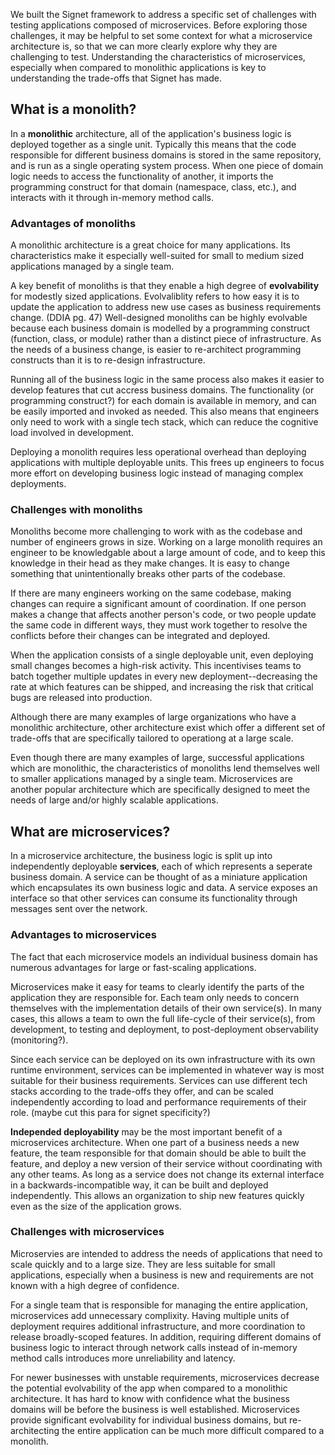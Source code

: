 We built the Signet framework to address a specific set of challenges with testing applications composed of microservices. Before exploring those challenges, it may be helpful to set some context for what a microservice architecture is, so that we can more clearly explore why they are challenging to test. Understanding the characteristics of microservices, especially when compared to monolithic applications is key to understanding the trade-offs that Signet has made.

## What is a monolith?

In a **monolithic** architecture, all of the application's business logic is deployed together as a single unit. Typically this means that the code responsible for different business domains is stored in the same repository, and is run as a single operating system process. When one piece of domain logic needs to access the functionality of another, it imports the programming construct for that domain (namespace, class, etc.), and interacts with it through in-memory method calls.


### Advantages of monoliths

A monolithic architecture is a great choice for many applications. Its characteristics make it especially well-suited for small to medium sized applications managed by a single team.

A key benefit of monoliths is that they enable a high degree of **evolvability** for modestly sized applications. Evolvaliblity refers to how easy it is to update the application to address new use cases as business requirements change. (DDIA pg. 47) Well-designed monoliths can be highly evolvable because each business domain is modelled by a programming construct (function, class, or module) rather than a distinct piece of infrastructure. As the needs of a business change, is easier to re-architect programming constructs than it is to re-design infrastructure.

Running all of the business logic in the same process also makes it easier to develop features that cut accress business domains. The functionality (or programming construct?) for each domain is available in memory, and can be easily imported and invoked as needed. This also means that engineers only need to work with a single tech stack, which can reduce the cognitive load involved in development.

Deploying a monolith requires less operational overhead than deploying applications with multiple deployable units. This frees up engineers to focus more effort on developing business logic instead of managing complex deployments.


### Challenges with monoliths

Monoliths become more challenging to work with as the codebase and number of engineers grows in size. Working on a large monolith requires an engineer to be knowledgable about a large amount of code, and to keep this knowledge in their head as they make changes. It is easy to change something that unintentionally breaks other parts of the codebase.

If there are many engineers working on the same codebase, making changes can require a significant amount of coordination. If one person makes a change that affects another person's code, or two people update the same code in different ways, they must work together to resolve the conflicts before their changes can be integrated and deployed.

When the application consists of a single deployable unit, even deploying small changes becomes a high-risk activity. This incentivises teams to batch together multiple updates in every new deployment--decreasing the rate at which features can be shipped, and increasing the risk that critical bugs are released into production. 

Although there are many examples of large organizations who have a monolithic architecture, other architecture exist which offer a different set of trade-offs that are specifically tailored to operationg at a large scale.

Even though there are many examples of large, successful applications which are monolithic, the characteristics of monoliths lend themselves well to smaller applications managed by a single team. Microservices are another popular architecture which are specifically designed to meet the needs of large and/or highly scalable applications.


## What are microservices?

In a microservice architecture, the business logic is split up into independently deployable **services**, each of which represents a seperate business domain. A service can be thought of as a miniature application which encapsulates its own business logic and data. A service exposes an interface so that other services can consume its functionality through messages sent over the network.


### Advantages to microservices

The fact that each microservice models an individual business domain has numerous advantages for large or fast-scaling applications.

Microservices make it easy for teams to clearly identify the parts of the application they are responsible for. Each team only needs to concern themselves with the implementation details of their own service(s). In many cases, this allows a team to own the full life-cycle of their service(s), from development, to testing and deployment, to post-deployment observability (monitoring?).

Since each service can be deployed on its own infrastructure with its own runtime environment, services can be implemented in whatever way is most suitable for their business requirements. 
Services can use different tech stacks according to the trade-offs they offer, and can be scaled independently according to load and performance requirements of their role. (maybe cut this para for signet specificity?)

**Independed deployability** may be the most important benefit of a microservices architecture. When one part of a business needs a new feature, the team responsible for that domain should be able to built the feature, and deploy a new version of their service without coordinating with any other teams. As long as a service does not change its external interface in a backwards-incompatible way, it can be built and deployed independently. This allows an organization to ship new features quickly even as the size of the application grows.


### Challenges with microservices

Microservies are intended to address the needs of applications that need to scale quickly and to a large size. They are less suitable for small applications, especially when a business is new and requirements are not known with a high degree of confidence.

For a single team that is responsible for managing the entire application, microservices add unnecessary complixity. Having multiple units of deployment requires additional infrastructure, and more coordination to release broadly-scoped features. In addition, requiring different domains of business logic to interact through network calls instead of in-memory method calls introduces more unreliability and latency.

For newer businesses with unstable requirements, microservices decrease the potential evolvability of the app when compared to a monolithic architecture. It has hard to know with confidence what the business domains will be before the business is well established. Microservices provide significant evolvability for individual business domains, but re-architecting the entire application can be much more difficult compared to a monolith.